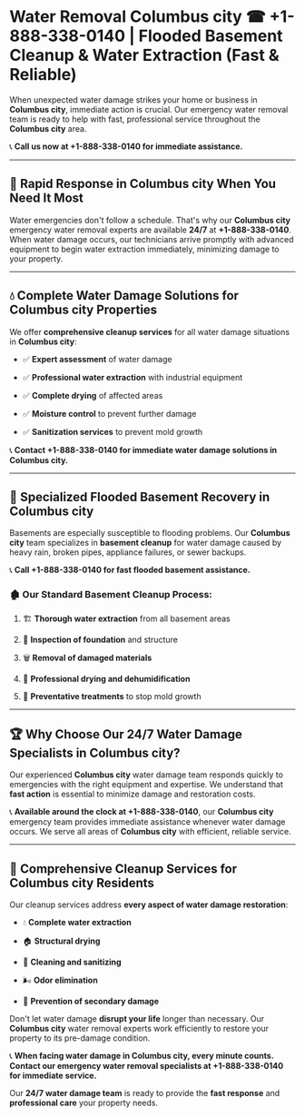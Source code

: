# Water Removal Columbus city ☎ +1-888-338-0140 | Flooded Basement Cleanup & Water Extraction (Fast & Reliable)

When unexpected water damage strikes your home or business in **Columbus city**, immediate action is crucial. Our emergency water removal team is ready to help with fast, professional service throughout the **Columbus city** area. 

📞 **Call us now at +1-888-338-0140 for immediate assistance.**
---
## 🚀 Rapid Response in Columbus city When You Need It Most
Water emergencies don't follow a schedule. That's why our **Columbus city** emergency water removal experts are available **24/7** at **+1-888-338-0140**. When water damage occurs, our technicians arrive promptly with advanced equipment to begin water extraction immediately, minimizing damage to your property.
---
## 💧 Complete Water Damage Solutions for Columbus city Properties
We offer **comprehensive cleanup services** for all water damage situations in **Columbus city**:
- ✅ **Expert assessment** of water damage  
- ✅ **Professional water extraction** with industrial equipment  
- ✅ **Complete drying** of affected areas  
- ✅ **Moisture control** to prevent further damage  
- ✅ **Sanitization services** to prevent mold growth  
📞 **Contact +1-888-338-0140 for immediate water damage solutions in Columbus city.**
---
## 🌊 Specialized Flooded Basement Recovery in Columbus city
Basements are especially susceptible to flooding problems. Our **Columbus city** team specializes in **basement cleanup** for water damage caused by heavy rain, broken pipes, appliance failures, or sewer backups. 
📞 **Call +1-888-338-0140 for fast flooded basement assistance.**
### 🏚️ Our Standard Basement Cleanup Process:
1. 🏗️ **Thorough water extraction** from all basement areas  
2. 🔎 **Inspection of foundation** and structure  
3. 🗑️ **Removal of damaged materials**  
4. 💨 **Professional drying and dehumidification**  
5. 🚫 **Preventative treatments** to stop mold growth  
---
## 🏆 Why Choose Our 24/7 Water Damage Specialists in Columbus city?
Our experienced **Columbus city** water damage team responds quickly to emergencies with the right equipment and expertise. We understand that **fast action** is essential to minimize damage and restoration costs.
📞 **Available around the clock at +1-888-338-0140**, our **Columbus city** emergency team provides immediate assistance whenever water damage occurs. We serve all areas of **Columbus city** with efficient, reliable service.
---
## 🧹 Comprehensive Cleanup Services for Columbus city Residents
Our cleanup services address **every aspect of water damage restoration**:
- 💧 **Complete water extraction**  
- 🏠 **Structural drying**  
- 🧼 **Cleaning and sanitizing**  
- 🌬️ **Odor elimination**  
- 🚫 **Prevention of secondary damage**  
Don't let water damage **disrupt your life** longer than necessary. Our **Columbus city** water removal experts work efficiently to restore your property to its pre-damage condition.
📞 **When facing water damage in Columbus city, every minute counts. Contact our emergency water removal specialists at +1-888-338-0140 for immediate service.**
Our **24/7 water damage team** is ready to provide the **fast response** and **professional care** your property needs.
